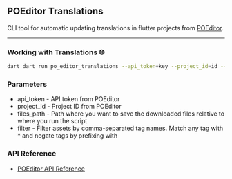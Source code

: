 ## POEditor Translations
CLI tool for automatic updating translations in flutter projects from [POEditor](https://poeditor.com/).

---
### Working with Translations 🌐
```sh
dart dart run po_editor_translations --api_token=key --project_id=id --files_path=lib/translations
```

### Parameters 
- api_token - API token from POEditor
- project_id - Project ID from POEditor
- files_path - Path where you want to save the downloaded files relative to where you run the script
- filter - Filter assets by comma-separated tag names. Match any tag with * and negate tags by prefixing with

### API Reference
- [POEditor API Reference](https://poeditor.com/docs/api)